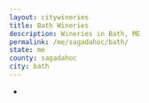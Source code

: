 ```yaml
---
layout: citywineries
title: Bath Wineries
description: Wineries in Bath, ME
permalink: /me/sagadahoc/bath/
state: me
county: sagadahoc
city: bath
---
```

-
